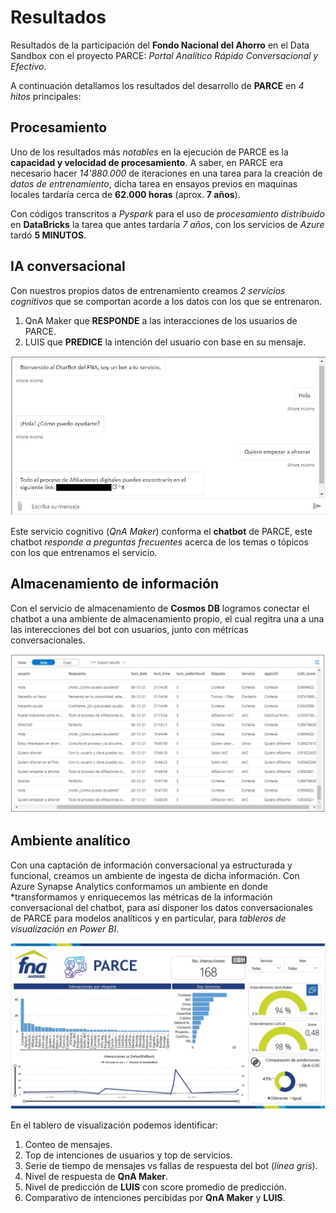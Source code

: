 # Resultados
Resultados de la participación del **Fondo Nacional del Ahorro** en el Data Sandbox con el proyecto PARCE: *Portal Analítico Rápido Conversacional y Efectivo*.

A continuación detallamos los resultados del desarrollo de **PARCE** en *4 hitos* principales: 

## Procesamiento
Uno de los resultados más *notables* en la ejecución de PARCE es la **capacidad y velocidad de procesamiento**. A saber, en PARCE era necesario hacer *14'880.000* de iteraciones en una tarea para la creación de *datos de entrenamiento*, dicha tarea en ensayos previos en maquinas locales tardaría cerca de **62.000 horas** (aprox. **7 años**).  

Con códigos transcritos a *Pyspark* para el uso de *procesamiento distribuido* en **DataBricks** la tarea que antes tardaría *7 años*, con los servicios de *Azure* tardó **5 MINUTOS**.

## IA conversacional
Con nuestros propios datos de entrenamiento creamos *2 servicios cognitivos* que se comportan acorde a los datos con los que se entrenaron. 

1. QnA Maker que **RESPONDE** a las interacciones de los usuarios de PARCE. 
2. LUIS que **PREDICE** la intención del usuario con base en su mensaje.

<p align="center">
  <img src="/04_Resultados/Imagenes/Chatbot.JPG" />
</p>

Este servicio cognitivo (*QnA Maker*) conforma el **chatbot** de PARCE, este chatbot *responde a preguntas frecuentes* acerca de los temas o tópicos con los que entrenamos el servicio.

## Almacenamiento de información
Con el servicio de almacenamiento de **Cosmos DB** logramos conectar el chatbot a una ambiente de almacenamiento propio, el cual regitra una a una las interecciones del bot con usuarios, junto con métricas conversacionales.

<p align="center">
  <img src="/04_Resultados/Imagenes/Storage.JPG" />
</p>

## Ambiente analítico
Con una captación de información conversacional ya estructurada y funcional, creamos un ambiente de ingesta de dicha información. Con Azure Synapse Analytics conformamos un ambiente en donde *transformamos y enriquecemos las métricas de la información conversacional del chatbot, para así disponer los datos conversacionales de PARCE para modelos
analíticos y en particular, para *tableros de visualización en Power BI*.

<p align="center">
  <img src="/04_Resultados/Imagenes/Tablero.JPG" />
</p>

En el tablero de visualización podemos identificar:

1. Conteo de mensajes.
2. Top de intenciones de usuarios y top de servicios.
3. Serie de tiempo de mensajes vs fallas de respuesta del bot (*línea gris*).
4. Nivel de respuesta de **QnA Maker**.
5. Nivel de predicción de **LUIS** con score promedio de predicción.
6. Comparativo de intenciones percibidas por **QnA Maker** y **LUIS**. 
